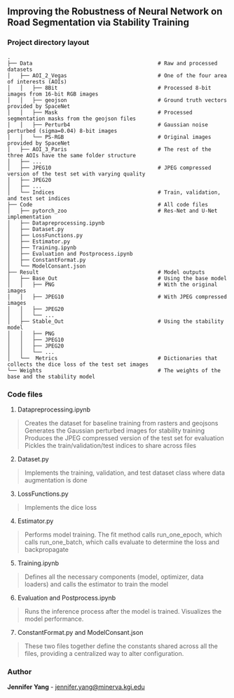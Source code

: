 ## Improving the Robustness of Neural Network on Road Segmentation via Stability Training

### Project directory layout

    .
    ├── Data                          				# Raw and processed datasets
    │	├── AOI_2_Vegas					  			# One of the four area of interests (AOIs)
    │	│	├── 8Bit					  			# Processed 8-bit images from 16-bit RGB images 
    │	│	├── geojson					  			# Ground truth vectors provided by SpaceNet
    │	│	├── Mask					  			# Processed segmentation masks from the geojson files
    │	│	├── Perturb4				  			# Gaussian noise perturbed (sigma=0.04) 8-bit images
    │	│	└── PS-RGB					  			# Original images provided by SpaceNet
    │	├── AOI_3_Paris					  			# The rest of the three AOIs have the same folder structure
    │	├── ...
    │	├── JPEG10						  			# JPEG compressed version of the test set with varying quality
    │	├── JPEG20
    │	├── ...
    │	└── Indices						  			# Train, validation, and test set indices
    ├── Code  							  			# All code files
    │	├── pytorch_zoo					  			# Res-Net and U-Net implementation
    │	├── Datapreprocessing.ipynb
    │	├── Dataset.py		
    │	├── LossFunctions.py					
    │	├── Estimator.py					
    │	├── Training.ipynb					
    │	├── Evaluation and Postprocess.ipynb
    │	├── ConstantFormat.py
    │	└── ModelConsant.json
    ├── Result										# Model outputs
    │	├── Base_Out								# Using the base model
    │	│	├── PNG									# With the original images
    │	│	├── JPEG10								# With JPEG compressed images
    │	│	├── JPEG20
    │	│	└── ...
    │	├── Stable_Out								# Using the stability model
    │	│	├── PNG
    │	│	├── JPEG10
    │	│	├── JPEG20
    │	│	└── ...
    │	└──  Metrics                        		# Dictionaries that collects the dice loss of the test set images
    └── Weights                    					# The weights of the base and the stability model

### Code files
1. Datapreprocessing.ipynb
> Creates the dataset for baseline training from rasters and geojsons
> Generates the Gaussian perturbed images for stability training
> Produces the JPEG compressed version of the test set for evaluation
> Pickles the train/validation/test indices to share across files
2. Dataset.py
> Implements the training, validation, and test dataset class where data augmentation is done
3. LossFunctions.py
> Implements the dice loss
4. Estimator.py
> Performs model training. The fit method calls run_one_epoch, which calls run_one_batch, which calls evaluate to determine the loss and backpropagate
5. Training.ipynb
> Defines all the necessary components (model, optimizer, data loaders) and calls the estimator to train the model
6. Evaluation and Postprocess.ipynb
> Runs the inference process after the model is trained. Visualizes the model performance.
7. ConstantFormat.py and ModelConsant.json
> These two files together define the constants shared across all the files, providing a centralized way to alter configuration.

### Author
**Jennifer Yang** - jennifer.yang@minerva.kgi.edu
